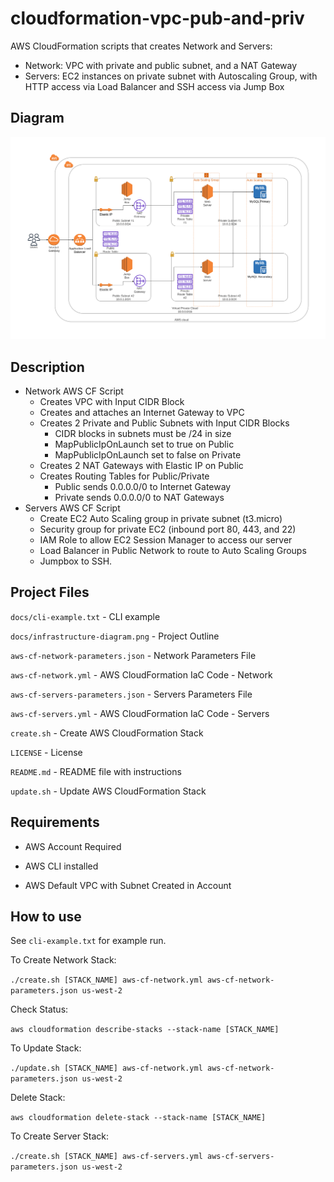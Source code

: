 # cloudformation-vpc-pub-and-priv

AWS CloudFormation scripts that creates Network and Servers:

* Network: VPC with private and public subnet, and a NAT Gateway
* Servers: EC2 instances on private subnet with Autoscaling Group, with HTTP access via Load Balancer and SSH access via Jump Box

## Diagram

![AWS CloudFormation - Diagram](https://github.com/johnnynguyen541/cloudformation-vpc-pub-and-priv/blob/auto-scaling/docs/infrastructure-diagram.png)

## Description

* Network AWS CF Script
    * Creates VPC with Input CIDR Block
    * Creates and attaches an Internet Gateway to VPC
    * Creates 2 Private and Public Subnets with Input CIDR Blocks
        * CIDR blocks in subnets must be /24 in size
        * MapPublicIpOnLaunch set to true on Public
        * MapPublicIpOnLaunch set to false on Private
    * Creates 2 NAT Gateways with Elastic IP on Public
    * Creates Routing Tables for Public/Private
        * Public sends 0.0.0.0/0 to Internet Gateway
        * Private sends 0.0.0.0/0 to NAT Gateways
* Servers AWS CF Script
    * Create EC2 Auto Scaling group in private subnet (t3.micro)
    * Security group for private EC2 (inbound port 80, 443, and 22)
    * IAM Role to allow EC2 Session Manager to access our server
    * Load Balancer in Public Network to route to Auto Scaling Groups
    * Jumpbox to SSH.

## Project Files

`docs/cli-example.txt` - CLI example

`docs/infrastructure-diagram.png` - Project Outline

`aws-cf-network-parameters.json` - Network Parameters File

`aws-cf-network.yml` - AWS CloudFormation IaC Code - Network

`aws-cf-servers-parameters.json` - Servers Parameters File

`aws-cf-servers.yml` - AWS CloudFormation IaC Code - Servers

`create.sh` - Create AWS CloudFormation Stack

`LICENSE` - License

`README.md` - README file with instructions

`update.sh` - Update AWS CloudFormation Stack


## Requirements

* AWS Account Required

* AWS CLI installed

* AWS Default VPC with Subnet Created in Account

## How to use

See `cli-example.txt` for example run.

To Create Network Stack:

`./create.sh [STACK_NAME] aws-cf-network.yml aws-cf-network-parameters.json us-west-2`

Check Status:

`aws cloudformation describe-stacks --stack-name [STACK_NAME]`

To Update Stack:

`./update.sh [STACK_NAME] aws-cf-network.yml aws-cf-network-parameters.json us-west-2`

Delete Stack:

`aws cloudformation delete-stack --stack-name [STACK_NAME]`

To Create Server Stack:

`./create.sh [STACK_NAME] aws-cf-servers.yml aws-cf-servers-parameters.json us-west-2`
